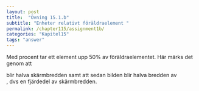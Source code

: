 ```yaml
---
layout: post
title:  "Övning 15.1.b"
subtitle: "Enheter relativt föräldraelement "
permalink: /chapter115/assignment1b/
categories: "Kapitel15"
tags: "answer"
---
```

Med procent tar ett element upp 50% av föräldraelementet. Här märks det genom att <article> blir halva skärmbredden samt att sedan bilden blir halva bredden av <article>, dvs en fjärdedel av skärmbredden.  
